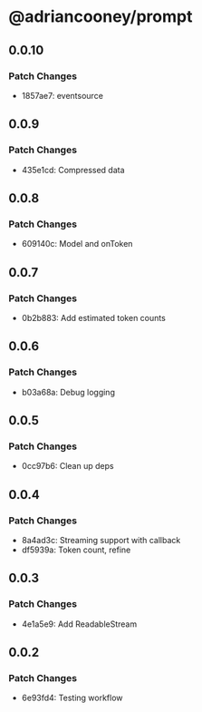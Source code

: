 # @adriancooney/prompt

## 0.0.10

### Patch Changes

- 1857ae7: eventsource

## 0.0.9

### Patch Changes

- 435e1cd: Compressed data

## 0.0.8

### Patch Changes

- 609140c: Model and onToken

## 0.0.7

### Patch Changes

- 0b2b883: Add estimated token counts

## 0.0.6

### Patch Changes

- b03a68a: Debug logging

## 0.0.5

### Patch Changes

- 0cc97b6: Clean up deps

## 0.0.4

### Patch Changes

- 8a4ad3c: Streaming support with callback
- df5939a: Token count, refine

## 0.0.3

### Patch Changes

- 4e1a5e9: Add ReadableStream

## 0.0.2

### Patch Changes

- 6e93fd4: Testing workflow
